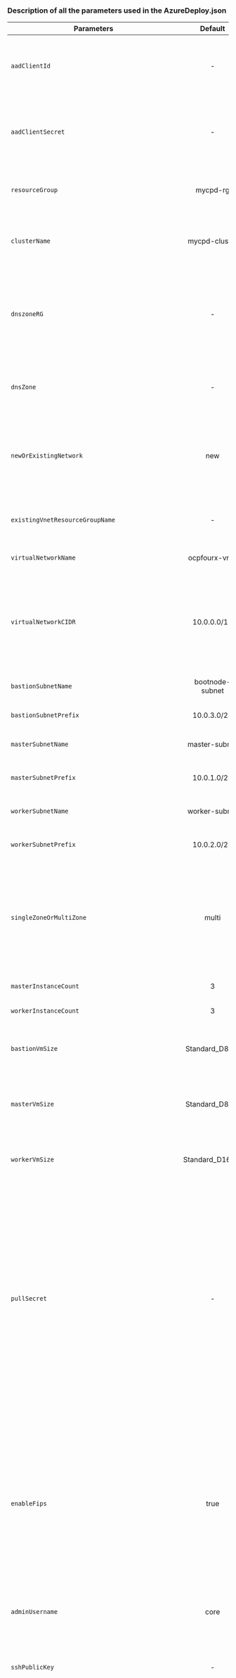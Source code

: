 ### Description of all the parameters used in the AzureDeploy.json
| Parameters             | Default       | Description          |
| --------------------- | :-----------: | -------------------- |
| `aadClientId` | - | Follow steps [here](https://github.ibm.com/IIG/cpd_terraform/tree/master/azure#steps-to-deploy). The `appId` in the json after the `az ad sp create-for-rbac` command goes here. |
| `aadClientSecret` | - | Follow steps [here](https://github.ibm.com/IIG/cpd_terraform/tree/master/azure#steps-to-deploy). The `password` in the json after the `az ad sp create-for-rbac` command goes here. |
| `resourceGroup` | mycpd-rg | Resource Group to contain deployment related resources. |
| `clusterName` | mycpd-cluster | All resources created by the Openshift Installer will have this name as prefix |
| `dnszoneRG` | - | Follow steps [here](https://github.ibm.com/IIG/cpd_terraform/tree/master/azure#steps-to-deploy) to create an App Service Domain. For a private cluster, create a Private DNS Zone instead. Enter the resource group created. |
| `dnsZone` | - | Follow steps [here](https://github.ibm.com/IIG/cpd_terraform/tree/master/azure#steps-to-deploy) to create an App Service Domain. Enter the dnszone name here |
| `newOrExistingNetwork` | new | Deploy cluster into new or existing network. NOTE: If using existing, you must deploy the cluster into the same region as the network |
| `existingVnetResourceGroupName` | - | If existing network is to be used, enter it's resource group here |
| `virtualNetworkName` | ocpfourx-vnet | Name of new or existing virtual network |
| `virtualNetworkCIDR` | 10.0.0.0/16 | Address space of the virtual network. NOTE: Do not use a 192.* prefixed network, as this is reserved for the serviceNetwork. See [link](https://docs.openshift.com/container-platform/4.3/installing/installing_azure/installing-azure-vnet.html) for more details. |
| `bastionSubnetName` | bootnode-subnet | Subnet Name to deploy bootnode VM in. |
| `bastionSubnetPrefix` | 10.0.3.0/24 | Address space to deploy bootnode VM in. |
| `masterSubnetName` | master-subnet | Subnet Name to deploy control plane nodes in. |
| `masterSubnetPrefix` | 10.0.1.0/24 | Address space to deploy control plane nodes in. |
| `workerSubnetName` | worker-subnet | Subnet Name to deploy control plane nodes in. |
| `workerSubnetPrefix` | 10.0.2.0/24 | Address space to deploy compute nodes in. |
| `singleZoneOrMultiZone` | multi | Deploy Openshift Cluster into a single zone or a multi-zone. If multi is selected, ensure the region selected supports Availability Zone. See [link](https://docs.microsoft.com/en-us/azure/availability-zones/az-overview#services-support-by-region) |
| `masterInstanceCount` | 3 | Number of control plane nodes |
| `workerInstanceCount` | 3 | Number of compute nodes |
| `bastionVmSize` | Standard_D8_v3 | Default has 8vcpus and 32gb RAM. Use [Azure VM sizing](https://docs.microsoft.com/en-us/azure/virtual-machines/linux/sizes) for more information. |
| `masterVmSize` | Standard_D8_v3 | Default has 8vcpus and 32gb RAM. Use [Azure VM sizing](https://docs.microsoft.com/en-us/azure/virtual-machines/linux/sizes) for more information. |
| `workerVmSize` | Standard_D16_v3 | Default has 16vcpus and 64gb RAM. Use [Azure VM sizing](https://docs.microsoft.com/en-us/azure/virtual-machines/linux/sizes) for more information. |
| `pullSecret` | - | The pull secret that you obtained from the [Pull Secret](https://cloud.redhat.com/openshift/install/pull-secret) page on the Red Hat OpenShift Cluster Manager site. You use this pull secret to authenticate with the services that are provided by the included authorities, including Quay.io, which serves the container images for OpenShift Container Platform components. |
| `enableFips` | true | If FIPS mode is enabled, the Red Hat Enterprise Linux CoreOS (RHCOS) machines that OpenShift Container Platform runs on bypass the default Kubernetes cryptography suite and use the cryptography modules that are provided with RHCOS instead. |
| `adminUsername` | core | Admin username for the bootnode |
| `sshPublicKey` | - | SSH Public key to be included in the bootnode and all the nodes in the cluster. Example: "ssh-rsa AAAAB3Nza..." |
| `privateOrPublicEndpoints` | public | Public or Private. Set publish to Private to deploy a cluster which cannot be accessed from the internet. See [documentation](https://docs.openshift.com/container-platform/4.3/installing/installing_azure/installing-azure-private.html#private-clusters-default_installing-azure-private) for more details. |
| `storageOption` | portworx | nfs or portworx. Storage option do use. |
| `portworxSpecUrl` | - | Generate a specification file the [portworx-central](https://central.portworx.com/dashboard). See PORTWORX.md. |
| `storageDiskSize` | 1024 | Data disk size. Only applicable for NFS storage |
| `projectName` | zen | Openshift namespace or project to deploy CPD into |
| `apiKey` | - | API Key. Follow steps [here](https://github.ibm.com/IIG/cpd_terraform/tree/master/azure#steps-to-deploy) |
| `installDataVirtualization` | no | Install Data Virtualization Add-On |
| `installWatsonStudioLocal` | no | Install Watson Studio Library Add-On |
| `installWatsonKnowledgeCatalog` | no | Install Watson Knowledge Catalog Add-On |
| `installWatsonOpenscaleAndWatsonMachineLearning` | no | Install Watson AI Openscale Add-On |
| `installWatsonMachineLearning` | no | Install Watson Machine Learning Add-On |
| `installCognosDashboard` | no | Install Cognos Dashboard |
| `installApacheSpark` | no | Install Apache Spark |

